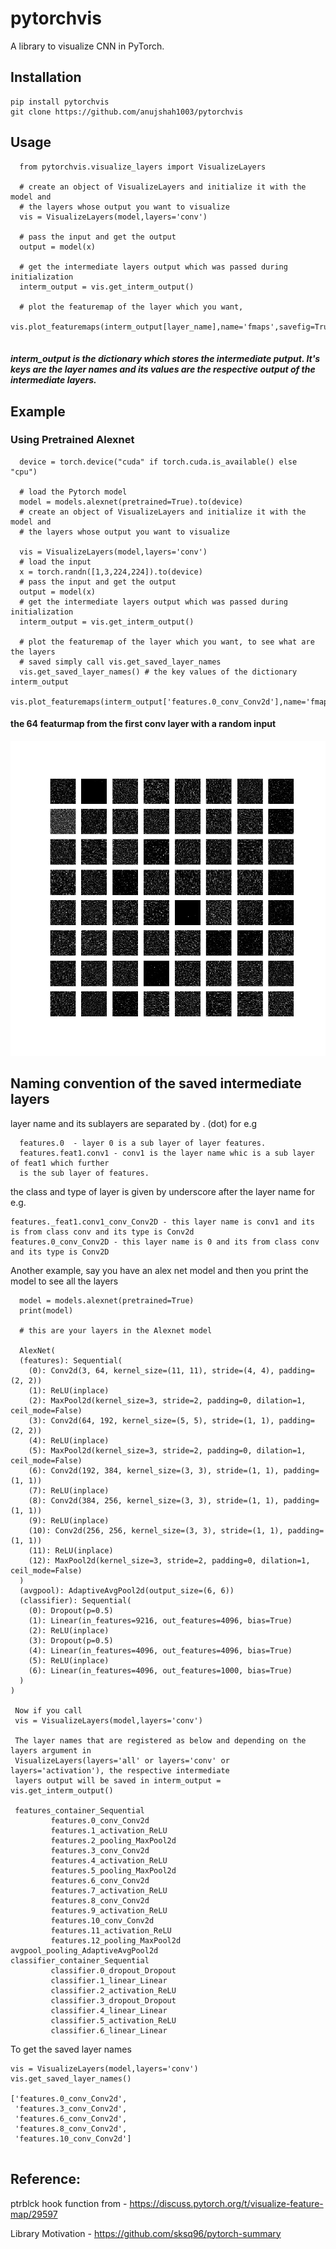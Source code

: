 # pytorchvis
A library to visualize CNN in PyTorch.
## Installation

```
pip install pytorchvis
git clone https://github.com/anujshah1003/pytorchvis
```
## Usage
```
  from pytorchvis.visualize_layers import VisualizeLayers

  # create an object of VisualizeLayers and initialize it with the model and 
  # the layers whose output you want to visualize        
  vis = VisualizeLayers(model,layers='conv')

  # pass the input and get the output
  output = model(x)

  # get the intermediate layers output which was passed during initialization
  interm_output = vis.get_interm_output()

  # plot the featuremap of the layer which you want,
  vis.plot_featuremaps(interm_output[layer_name],name='fmaps',savefig=True)
  
```
##### interm_output is the dictionary which stores the intermediate putput. It's keys are the layer names and its values are the respective output of the intermediate layers.

## Example
### Using Pretrained Alexnet
```
  device = torch.device("cuda" if torch.cuda.is_available() else "cpu")

  # load the Pytorch model
  model = models.alexnet(pretrained=True).to(device)
  # create an object of VisualizeLayers and initialize it with the model and 
  # the layers whose output you want to visualize

  vis = VisualizeLayers(model,layers='conv')
  # load the input
  x = torch.randn([1,3,224,224]).to(device)
  # pass the input and get the output
  output = model(x)
  # get the intermediate layers output which was passed during initialization
  interm_output = vis.get_interm_output()

  # plot the featuremap of the layer which you want, to see what are the layers
  # saved simply call vis.get_saved_layer_names
  vis.get_saved_layer_names() # the key values of the dictionary interm_output
  vis.plot_featuremaps(interm_output['features.0_conv_Conv2d'],name='fmaps',savefig=True)

```
#### the 64 featurmap from the first conv layer with a random input
![](https://github.com/anujshah1003/pytorchvis/blob/master/pytorchvis/output_imgs/noise_inpt_fmap-1.jpg)

## Naming convention of the saved intermediate layers

layer name and its sublayers are separated by . (dot) for e.g
```
  features.0  - layer 0 is a sub layer of layer features.
  features.feat1.conv1 - conv1 is the layer name whic is a sub layer of feat1 which further
  is the sub layer of features.
```
the class and type of layer is given by underscore after the layer name for e.g.
```
features._feat1.conv1_conv_Conv2D - this layer name is conv1 and its is from class conv and its type is Conv2d
features.0_conv_Conv2D - this layer name is 0 and its from class conv and its type is Conv2D
```
Another example, say you have an alex net model and then you print the model to see all the layers
```
  model = models.alexnet(pretrained=True)
  print(model)
  
  # this are your layers in the Alexnet model
  
  AlexNet(
  (features): Sequential(
    (0): Conv2d(3, 64, kernel_size=(11, 11), stride=(4, 4), padding=(2, 2))
    (1): ReLU(inplace)
    (2): MaxPool2d(kernel_size=3, stride=2, padding=0, dilation=1, ceil_mode=False)
    (3): Conv2d(64, 192, kernel_size=(5, 5), stride=(1, 1), padding=(2, 2))
    (4): ReLU(inplace)
    (5): MaxPool2d(kernel_size=3, stride=2, padding=0, dilation=1, ceil_mode=False)
    (6): Conv2d(192, 384, kernel_size=(3, 3), stride=(1, 1), padding=(1, 1))
    (7): ReLU(inplace)
    (8): Conv2d(384, 256, kernel_size=(3, 3), stride=(1, 1), padding=(1, 1))
    (9): ReLU(inplace)
    (10): Conv2d(256, 256, kernel_size=(3, 3), stride=(1, 1), padding=(1, 1))
    (11): ReLU(inplace)
    (12): MaxPool2d(kernel_size=3, stride=2, padding=0, dilation=1, ceil_mode=False)
  )
  (avgpool): AdaptiveAvgPool2d(output_size=(6, 6))
  (classifier): Sequential(
    (0): Dropout(p=0.5)
    (1): Linear(in_features=9216, out_features=4096, bias=True)
    (2): ReLU(inplace)
    (3): Dropout(p=0.5)
    (4): Linear(in_features=4096, out_features=4096, bias=True)
    (5): ReLU(inplace)
    (6): Linear(in_features=4096, out_features=1000, bias=True)
  )
)
  
 Now if you call 
 vis = VisualizeLayers(model,layers='conv')
 
 The layer names that are registered as below and depending on the layers argument in 
 VisualizeLayers(layers='all' or layers='conv' or layers='activation'), the respective intermediate 
 layers output will be saved in interm_output = vis.get_interm_output() 
 
 features_container_Sequential
         features.0_conv_Conv2d
         features.1_activation_ReLU
         features.2_pooling_MaxPool2d
         features.3_conv_Conv2d
         features.4_activation_ReLU
         features.5_pooling_MaxPool2d
         features.6_conv_Conv2d
         features.7_activation_ReLU
         features.8_conv_Conv2d
         features.9_activation_ReLU
         features.10_conv_Conv2d
         features.11_activation_ReLU
         features.12_pooling_MaxPool2d
avgpool_pooling_AdaptiveAvgPool2d
classifier_container_Sequential
         classifier.0_dropout_Dropout
         classifier.1_linear_Linear
         classifier.2_activation_ReLU
         classifier.3_dropout_Dropout
         classifier.4_linear_Linear
         classifier.5_activation_ReLU
         classifier.6_linear_Linear
```
To get the saved layer names
```
vis = VisualizeLayers(model,layers='conv')
vis.get_saved_layer_names()

['features.0_conv_Conv2d',
 'features.3_conv_Conv2d',
 'features.6_conv_Conv2d',
 'features.8_conv_Conv2d',
 'features.10_conv_Conv2d']
 
```

## Reference:

ptrblck hook function from - https://discuss.pytorch.org/t/visualize-feature-map/29597

Library Motivation - https://github.com/sksq96/pytorch-summary
